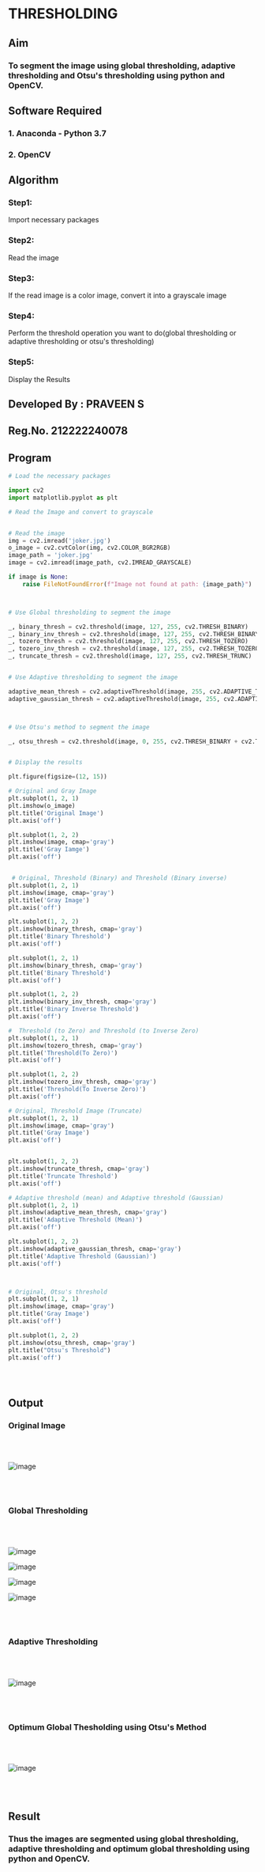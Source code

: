 # THRESHOLDING
## Aim

### To segment the image using global thresholding, adaptive thresholding and Otsu's thresholding using python and OpenCV.

## Software Required
### 1. Anaconda - Python 3.7
### 2. OpenCV

## Algorithm

### Step1:

Import necessary packages



### Step2:

Read the image


### Step3:

If the read image is a color image, convert it into a grayscale image



### Step4:

Perform the threshold operation you want to do(global thresholding or adaptive thresholding or otsu's thresholding)



### Step5:

Display the Results

## Developed By : PRAVEEN S

## Reg.No. 212222240078

## Program

```python
# Load the necessary packages

import cv2
import matplotlib.pyplot as plt

# Read the Image and convert to grayscale


# Read the image
img = cv2.imread('joker.jpg')
o_image = cv2.cvtColor(img, cv2.COLOR_BGR2RGB)
image_path = 'joker.jpg'
image = cv2.imread(image_path, cv2.IMREAD_GRAYSCALE)

if image is None:
    raise FileNotFoundError(f"Image not found at path: {image_path}")



# Use Global thresholding to segment the image

_, binary_thresh = cv2.threshold(image, 127, 255, cv2.THRESH_BINARY)
_, binary_inv_thresh = cv2.threshold(image, 127, 255, cv2.THRESH_BINARY_INV)
_, tozero_thresh = cv2.threshold(image, 127, 255, cv2.THRESH_TOZERO)
_, tozero_inv_thresh = cv2.threshold(image, 127, 255, cv2.THRESH_TOZERO_INV)
_, truncate_thresh = cv2.threshold(image, 127, 255, cv2.THRESH_TRUNC)


# Use Adaptive thresholding to segment the image

adaptive_mean_thresh = cv2.adaptiveThreshold(image, 255, cv2.ADAPTIVE_THRESH_MEAN_C, cv2.THRESH_BINARY, 11, 2)
adaptive_gaussian_thresh = cv2.adaptiveThreshold(image, 255, cv2.ADAPTIVE_THRESH_GAUSSIAN_C, cv2.THRESH_BINARY, 11, 2)



# Use Otsu's method to segment the image 

_, otsu_thresh = cv2.threshold(image, 0, 255, cv2.THRESH_BINARY + cv2.THRESH_OTSU)


# Display the results

plt.figure(figsize=(12, 15))

# Original and Gray Image
plt.subplot(1, 2, 1)
plt.imshow(o_image)
plt.title('Original Image')
plt.axis('off')

plt.subplot(1, 2, 2)
plt.imshow(image, cmap='gray')
plt.title('Gray Iamge')
plt.axis('off')


 # Original, Threshold (Binary) and Threshold (Binary inverse)
plt.subplot(1, 2, 1)
plt.imshow(image, cmap='gray')
plt.title('Gray Image')
plt.axis('off')

plt.subplot(1, 2, 2)
plt.imshow(binary_thresh, cmap='gray')
plt.title('Binary Threshold')
plt.axis('off')

plt.subplot(1, 2, 1)
plt.imshow(binary_thresh, cmap='gray')
plt.title('Binary Threshold')
plt.axis('off')

plt.subplot(1, 2, 2)
plt.imshow(binary_inv_thresh, cmap='gray')
plt.title('Binary Inverse Threshold')
plt.axis('off')

#  Threshold (to Zero) and Threshold (to Inverse Zero)
plt.subplot(1, 2, 1)
plt.imshow(tozero_thresh, cmap='gray')
plt.title('Threshold(To Zero)')
plt.axis('off')

plt.subplot(1, 2, 2)
plt.imshow(tozero_inv_thresh, cmap='gray')
plt.title('Threshold(To Inverse Zero)')
plt.axis('off')

# Original, Threshold Image (Truncate)
plt.subplot(1, 2, 1)
plt.imshow(image, cmap='gray')
plt.title('Gray Image')
plt.axis('off')


plt.subplot(1, 2, 2)
plt.imshow(truncate_thresh, cmap='gray')
plt.title('Truncate Threshold')
plt.axis('off')

# Adaptive threshold (mean) and Adaptive threshold (Gaussian)
plt.subplot(1, 2, 1)
plt.imshow(adaptive_mean_thresh, cmap='gray')
plt.title('Adaptive Threshold (Mean)')
plt.axis('off')

plt.subplot(1, 2, 2)
plt.imshow(adaptive_gaussian_thresh, cmap='gray')
plt.title('Adaptive Threshold (Gaussian)')
plt.axis('off')



# Original, Otsu's threshold
plt.subplot(1, 2, 1)
plt.imshow(image, cmap='gray')
plt.title('Gray Image')
plt.axis('off')

plt.subplot(1, 2, 2)
plt.imshow(otsu_thresh, cmap='gray')
plt.title("Otsu's Threshold")
plt.axis('off')





```
## Output

### Original Image
<br>
<br>

![image](https://github.com/Praveen0500/THRESHOLDING-/assets/120218611/845b3758-ca8b-4208-8f5a-4f830b6070e6)

<br>
<br>

### Global Thresholding
<br>
<br>

![image](https://github.com/Praveen0500/THRESHOLDING-/assets/120218611/12ab9cb6-ef0c-4b41-b933-53db63048a01)

![image](https://github.com/Praveen0500/THRESHOLDING-/assets/120218611/c6397714-93c7-485a-b7e8-d4bb039df029)

![image](https://github.com/Praveen0500/THRESHOLDING-/assets/120218611/35f8b5e6-afe9-4085-abf9-7e813ff296b9)

![image](https://github.com/Praveen0500/THRESHOLDING-/assets/120218611/ab6eead4-a904-4a43-a894-44dad8b25bdc)



<br>
<br>

### Adaptive Thresholding
<br>
<br>

![image](https://github.com/Praveen0500/THRESHOLDING-/assets/120218611/3565689d-cf18-467f-816e-573866767a7a)



<br>
<br>

### Optimum Global Thesholding using Otsu's Method
<br>
<br>

![image](https://github.com/Praveen0500/THRESHOLDING-/assets/120218611/0479875a-d45d-47ba-a17e-ce658891e3f6)


<br>
<br>


## Result
### Thus the images are segmented using global thresholding, adaptive thresholding and optimum global thresholding using python and OpenCV.
